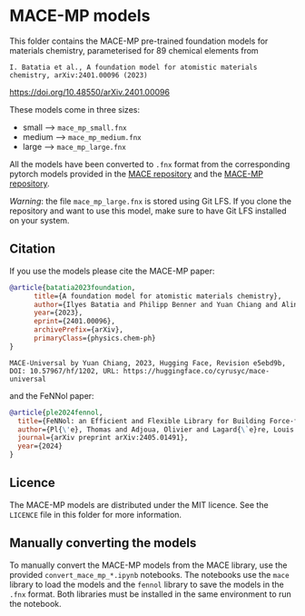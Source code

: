 # MACE-MP models

This folder contains the MACE-MP pre-trained foundation models for materials chemistry, parameterised for 89 chemical elements from 

    I. Batatia et al., A foundation model for atomistic materials chemistry, arXiv:2401.00096 (2023) 

https://doi.org/10.48550/arXiv.2401.00096

These models come in three sizes:
 - small --> `mace_mp_small.fnx`
 - medium --> `mace_mp_medium.fnx`
 - large --> `mace_mp_large.fnx`

All the models have been converted to `.fnx` format from the corresponding pytorch models provided in the [MACE repository](https://github.com/ACEsuit/mace) and the [MACE-MP repository](https://github.com/ACEsuit/mace-mp).

*Warning*: the file `mace_mp_large.fnx` is stored using Git LFS. If you clone the repository and want to use this model, make sure to have Git LFS installed on your system.

## Citation

If you use the models please cite the MACE-MP paper:

```bib
@article{batatia2023foundation,
      title={A foundation model for atomistic materials chemistry},
      author={Ilyes Batatia and Philipp Benner and Yuan Chiang and Alin M. Elena and Dávid P. Kovács and Janosh Riebesell and Xavier R. Advincula and Mark Asta and William J. Baldwin and Noam Bernstein and Arghya Bhowmik and Samuel M. Blau and Vlad Cărare and James P. Darby and Sandip De and Flaviano Della Pia and Volker L. Deringer and Rokas Elijošius and Zakariya El-Machachi and Edvin Fako and Andrea C. Ferrari and Annalena Genreith-Schriever and Janine George and Rhys E. A. Goodall and Clare P. Grey and Shuang Han and Will Handley and Hendrik H. Heenen and Kersti Hermansson and Christian Holm and Jad Jaafar and Stephan Hofmann and Konstantin S. Jakob and Hyunwook Jung and Venkat Kapil and Aaron D. Kaplan and Nima Karimitari and Namu Kroupa and Jolla Kullgren and Matthew C. Kuner and Domantas Kuryla and Guoda Liepuoniute and Johannes T. Margraf and Ioan-Bogdan Magdău and Angelos Michaelides and J. Harry Moore and Aakash A. Naik and Samuel P. Niblett and Sam Walton Norwood and Niamh O'Neill and Christoph Ortner and Kristin A. Persson and Karsten Reuter and Andrew S. Rosen and Lars L. Schaaf and Christoph Schran and Eric Sivonxay and Tamás K. Stenczel and Viktor Svahn and Christopher Sutton and Cas van der Oord and Eszter Varga-Umbrich and Tejs Vegge and Martin Vondrák and Yangshuai Wang and William C. Witt and Fabian Zills and Gábor Csányi},
      year={2023},
      eprint={2401.00096},
      archivePrefix={arXiv},
      primaryClass={physics.chem-ph}
}
```
```
MACE-Universal by Yuan Chiang, 2023, Hugging Face, Revision e5ebd9b, DOI: 10.57967/hf/1202, URL: https://huggingface.co/cyrusyc/mace-universal
```

and the FeNNol paper:

```bib
@article{ple2024fennol,
  title={FeNNol: an Efficient and Flexible Library for Building Force-field-enhanced Neural Network Potentials},
  author={Pl{\'e}, Thomas and Adjoua, Olivier and Lagard{\`e}re, Louis and Piquemal, Jean-Philip},
  journal={arXiv preprint arXiv:2405.01491},
  year={2024}
}
```

## Licence
The MACE-MP models are distributed under the MIT licence. See the `LICENCE` file in this folder for more information.

## Manually converting the models
To manually convert the MACE-MP models from the MACE library, use the provided `convert_mace_mp_*.ipynb` notebooks. The notebooks use the `mace` library to load the models and the `fennol` library to save the models in the `.fnx` format. Both libraries must be installed in the same environment to run the notebook.